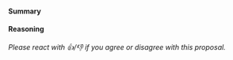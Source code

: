 #### Summary

<!--- required --->

#### Reasoning

<!--- required --->

_Please react with 👍/👎 if you agree or disagree with this proposal._
